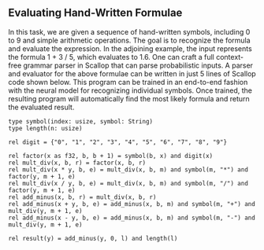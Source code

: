 ## Evaluating Hand-Written Formulae

In this task, we are given a sequence of hand-written symbols, including 0 to 9
and simple arithmetic operations.
The goal is to recognize the formula and evaluate the expression.
In the adjoining example, the input represents the formula 1 + 3 / 5, which
evaluates to 1.6.
One can craft a full context-free grammar parser in Scallop that can parse
probabilistic inputs.
A parser and evaluator for the above formulae can be written in just 5 lines
of Scallop code shown below.
This program can be trained in an end-to-end fashion with the neural model
for recognizing individual symbols.
Once trained, the resulting program will automatically find the most likely
formula and return the evaluated result.

``` scl
type symbol(index: usize, symbol: String)
type length(n: usize)

rel digit = {"0", "1", "2", "3", "4", "5", "6", "7", "8", "9"}

rel factor(x as f32, b, b + 1) = symbol(b, x) and digit(x)
rel mult_div(x, b, r) = factor(x, b, r)
rel mult_div(x * y, b, e) = mult_div(x, b, m) and symbol(m, "*") and factor(y, m + 1, e)
rel mult_div(x / y, b, e) = mult_div(x, b, m) and symbol(m, "/") and factor(y, m + 1, e)
rel add_minus(x, b, r) = mult_div(x, b, r)
rel add_minus(x + y, b, e) = add_minus(x, b, m) and symbol(m, "+") and mult_div(y, m + 1, e)
rel add_minus(x - y, b, e) = add_minus(x, b, m) and symbol(m, "-") and mult_div(y, m + 1, e)

rel result(y) = add_minus(y, 0, l) and length(l)
```
